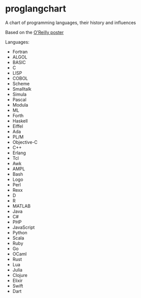 # proglangchart
A chart of programming languages, their history and influences

Based on the [O'Reilly poster](http://cdn.oreillystatic.com/news/graphics/prog_lang_poster.pdf)

Languages:

* Fortran
* ALGOL
* BASIC
* C
* LISP
* COBOL
* Scheme
* Smalltalk
* Simula
* Pascal
* Modula
* ML
* Forth
* Haskell
* Eiffel
* Ada
* PL/M
* Objective-C
* C++
* Erlang
* Tcl
* Awk
* AMPL 
* Bash
* Logo
* Perl
* Rexx
* D
* R
* MATLAB
* Java
* C#
* PHP
* JavaScript
* Python
* Scala
* Ruby
* Go
* OCaml
* Rust
* Lua
* Julia
* Clojure
* Elixir
* Swift
* Dart
